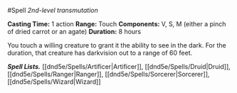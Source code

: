 #Spell
*2nd-level transmutation*

**Casting Time:** 1 action
**Range:** Touch
**Components:** V, S, M (either a pinch of dried carrot or an agate)
**Duration:** 8 hours
 
You touch a willing creature to grant it the ability to see in the dark. For the duration, that creature has darkvision out to a range of 60 feet.

***Spell Lists.*** [[dnd5e/Spells/Artificer\|Artificer]], [[dnd5e/Spells/Druid\|Druid]], [[dnd5e/Spells/Ranger\|Ranger]], [[dnd5e/Spells/Sorcerer\|Sorcerer]], [[dnd5e/Spells/Wizard\|Wizard]]